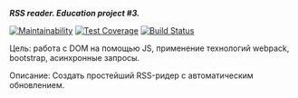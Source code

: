 **_RSS reader. Education project #3._**

[![Maintainability](https://api.codeclimate.com/v1/badges/7fba2315c8e6ecdd321d/maintainability)](https://codeclimate.com/github/kk1rA/rss/maintainability)
[![Test Coverage](https://api.codeclimate.com/v1/badges/7fba2315c8e6ecdd321d/test_coverage)](https://codeclimate.com/github/kk1rA/rss/test_coverage)
[![Build Status](https://travis-ci.org/kk1rA/rss.svg?branch=master)](https://travis-ci.org/kk1rA/rss)

Цель: работа с DOM на помощью JS, применение технологий webpack, bootstrap, асинхронные запросы.

Описание: Создать простейший RSS-ридер с автоматическим обновлением.
